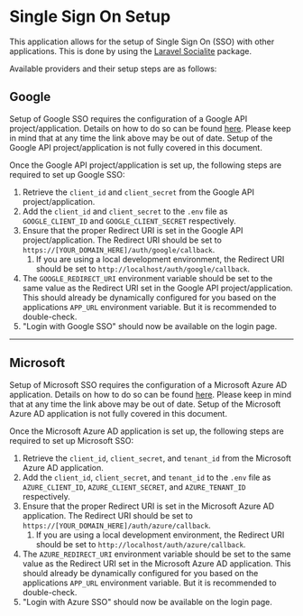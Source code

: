 # Single Sign On Setup

This application allows for the setup of Single Sign On (SSO) with other applications. This is done by using the [Laravel Socialite](https://laravel.com/docs/10.x/socialite) package.

Available providers and their setup steps are as follows:

## Google

Setup of Google SSO requires the configuration of a Google API project/application. Details on how to do so can be found [here](https://developers.google.com/identity/protocols/oauth2/openid-connect). Please keep in mind that at any time the link above may be out of date. Setup of the Google API project/application is not fully covered in this document.

Once the Google API project/application is set up, the following steps are required to set up Google SSO:

1. Retrieve the `client_id` and `client_secret` from the Google API project/application.
2. Add the `client_id` and `client_secret` to the `.env` file as `GOOGLE_CLIENT_ID` and `GOOGLE_CLIENT_SECRET` respectively.
3. Ensure that the proper Redirect URI is set in the Google API project/application. The Redirect URI should be set to `https://[YOUR_DOMAIN_HERE]/auth/google/callback`.
   1. If you are using a local development environment, the Redirect URI should be set to `http://localhost/auth/google/callback`.
4. The `GOOGLE_REDIRECT_URI` environment variable should be set to the same value as the Redirect URI set in the Google API project/application. This should already be dynamically configured for you based on the applications `APP_URL` environment variable. But it is recommended to double-check.
5. "Login with Google SSO" should now be available on the login page.

---

## Microsoft

Setup of Microsoft SSO requires the configuration of a Microsoft Azure AD application. Details on how to do so can be found [here](https://docs.microsoft.com/en-us/azure/active-directory/develop/quickstart-register-app). Please keep in mind that at any time the link above may be out of date. Setup of the Microsoft Azure AD application is not fully covered in this document.

Once the Microsoft Azure AD application is set up, the following steps are required to set up Microsoft SSO:

1. Retrieve the `client_id`, `client_secret`, and `tenant_id` from the Microsoft Azure AD application.
2. Add the `client_id`, `client_secret`, and `tenant_id` to the `.env` file as `AZURE_CLIENT_ID`, `AZURE_CLIENT_SECRET`, and `AZURE_TENANT_ID` respectively.
3. Ensure that the proper Redirect URI is set in the Microsoft Azure AD application. The Redirect URI should be set to `https://[YOUR_DOMAIN_HERE]/auth/azure/callback`.
    1. If you are using a local development environment, the Redirect URI should be set to `http://localhost/auth/azure/callback`.
4. The `AZURE_REDIRECT_URI` environment variable should be set to the same value as the Redirect URI set in the Microsoft Azure AD application. This should already be dynamically configured for you based on the applications `APP_URL` environment variable. But it is recommended to double-check.
5. "Login with Azure SSO" should now be available on the login page.
